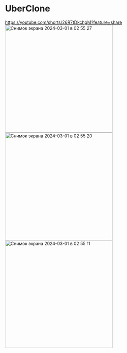 # UberClone
https://youtube.com/shorts/26R7tDkchgM?feature=share
<img width="349" alt="Снимок экрана 2024-03-01 в 02 55 27" src="https://github.com/ewrika/UberClone/assets/61907186/3a8c023d-a96f-4e7a-893e-64ac27d5e895">
<img width="349" alt="Снимок экрана 2024-03-01 в 02 55 20" src="https://github.com/ewrika/UberClone/assets/61907186/69058c82-fe80-4c61-812c-fe0945649bd9">
<img width="349" alt="Снимок экрана 2024-03-01 в 02 55 11" src="https://github.com/ewrika/UberClone/assets/61907186/632453a8-d4b6-40bd-8a8c-91c6b4eba4b4">
